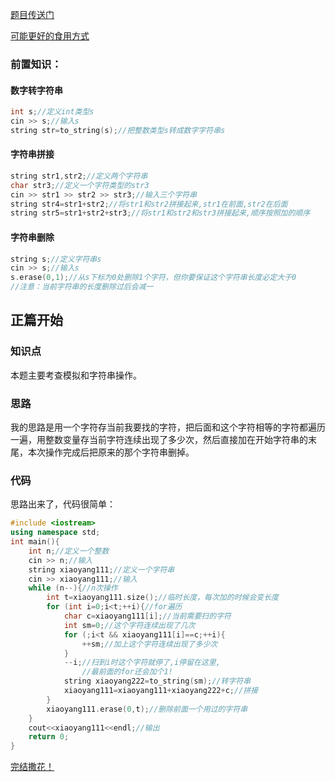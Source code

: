 [题目传送门](https://www.luogu.com.cn/problem/AT_joi2006ho_b)

[可能更好的食用方式](https://www.luogu.com.cn/blog/xiaoyang111/solution-at-joi2006ho-b)

### 前置知识：

#### 数字转字符串

```cpp
int s;//定义int类型s
cin >> s;//输入s
string str=to_string(s);//把整数类型s转成数字字符串s
```

#### 字符串拼接

```cpp
string str1,str2;//定义两个字符串
char str3;//定义一个字符类型的str3
cin >> str1 >> str2 >> str3;//输入三个字符串
string str4=str1+str2;//将str1和str2拼接起来,str1在前面,str2在后面
string str5=str1+str2+str3;//将str1和str2和str3拼接起来,顺序按照加的顺序
```

#### 字符串删除

```cpp
string s;//定义字符串s
cin >> s;//输入s
s.erase(0,1);//从s下标为0处删除1个字符，但你要保证这个字符串长度必定大于0
//注意：当前字符串的长度删除过后会减一
```


## 正篇开始

### 知识点

本题主要考查模拟和字符串操作。

### 思路

我的思路是用一个字符存当前我要找的字符，把后面和这个字符相等的字符都遍历一遍，用整数变量存当前字符连续出现了多少次，然后直接加在开始字符串的末尾，本次操作完成后把原来的那个字符串删掉。

### 代码

思路出来了，代码很简单：

```cpp
#include <iostream>
using namespace std;
int main(){
	int n;//定义一个整数
	cin >> n;//输入
	string xiaoyang111;//定义一个字符串
	cin >> xiaoyang111;//输入
	while (n--){//n次操作
		int t=xiaoyang111.size();//临时长度，每次加的时候会变长度
		for (int i=0;i<t;++i){//for遍历
			char c=xiaoyang111[i];//当前需要扫的字符
			int sm=0;//这个字符连续出现了几次
			for (;i<t && xiaoyang111[i]==c;++i){
				++sm;//加上这个字符连续出现了多少次
			} 
			--i;//扫到i时这个字符就停了,i停留在这里,
			    //最前面的for还会加个1!
			string xiaoyang222=to_string(sm);//转字符串
			xiaoyang111=xiaoyang111+xiaoyang222+c;//拼接
		}
		xiaoyang111.erase(0,t);//删除前面一个用过的字符串
	}
	cout<<xiaoyang111<<endl;//输出
	return 0;
}
```

[完结撒花！](https://www.luogu.com.cn/record/113323044)